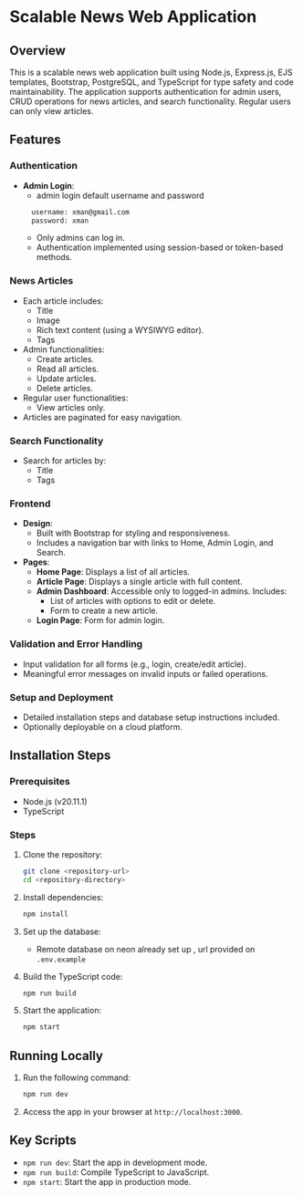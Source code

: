 # Scalable News Web Application

## Overview
This is a scalable news web application built using Node.js, Express.js, EJS templates, Bootstrap, PostgreSQL, and TypeScript for type safety and code maintainability. The application supports authentication for admin users, CRUD operations for news articles, and search functionality. Regular users can only view articles.

## Features

### Authentication
- **Admin Login**:
  - admin login default username and password
  ```bash 
    username: xman@gmail.com 
    password: xman 
  ```
  - Only admins can log in.
  - Authentication implemented using session-based or token-based methods.

### News Articles
- Each article includes:
  - Title
  - Image
  - Rich text content (using a WYSIWYG editor).
  - Tags
- Admin functionalities:
  - Create articles.
  - Read all articles.
  - Update articles.
  - Delete articles.
- Regular user functionalities:
  - View articles only.
- Articles are paginated for easy navigation.

### Search Functionality
- Search for articles by:
  - Title
  - Tags

### Frontend
- **Design**:
  - Built with Bootstrap for styling and responsiveness.
  - Includes a navigation bar with links to Home, Admin Login, and Search.
- **Pages**:
  - **Home Page**: Displays a list of all articles.
  - **Article Page**: Displays a single article with full content.
  - **Admin Dashboard**: Accessible only to logged-in admins. Includes:
    - List of articles with options to edit or delete.
    - Form to create a new article.
  - **Login Page**: Form for admin login.

### Validation and Error Handling
- Input validation for all forms (e.g., login, create/edit article).
- Meaningful error messages on invalid inputs or failed operations.

### Setup and Deployment
- Detailed installation steps and database setup instructions included.
- Optionally deployable on a cloud platform.

## Installation Steps

### Prerequisites
- Node.js (v20.11.1)
- TypeScript

### Steps
1. Clone the repository:
   ```bash
   git clone <repository-url>
   cd <repository-directory>
   ```
2. Install dependencies:
   ```bash
   npm install
   ```
3. Set up the database:
   - Remote database on neon already set up , url provided on `.env.example`

4. Build the TypeScript code:
   ```bash
   npm run build
   ```
5. Start the application:
   ```bash
   npm start
   ```

## Running Locally
1. Run the following command:
   ```bash
   npm run dev
   ```
2. Access the app in your browser at `http://localhost:3000`.

## Key Scripts
- `npm run dev`: Start the app in development mode.
- `npm run build`: Compile TypeScript to JavaScript.
- `npm start`: Start the app in production mode.



